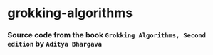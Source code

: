 # grokking-algorithms

### Source code from the book `Grokking Algorithms, Second edition` by `Aditya Bhargava`

